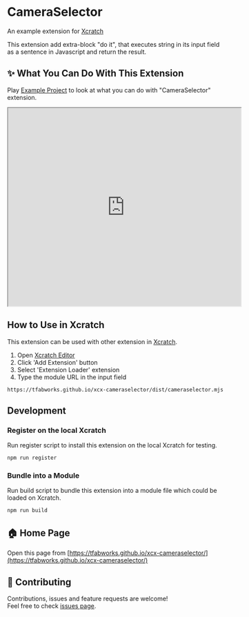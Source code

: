 # CameraSelector
An example extension for [Xcratch](https://xcratch.github.io/)

This extension add extra-block "do it", that executes string in its input field as a sentence in Javascript and return the result.


## ✨ What You Can Do With This Extension

Play [Example Project](https://xcratch.github.io/editor/#https://tfabworks.github.io/xcx-cameraselector/projects/example.sb3) to look at what you can do with "CameraSelector" extension. 
<iframe src="https://xcratch.github.io/editor/player#https://tfabworks.github.io/xcx-cameraselector/projects/example.sb3" width="540px" height="460px"></iframe>


## How to Use in Xcratch

This extension can be used with other extension in [Xcratch](https://xcratch.github.io/). 
1. Open [Xcratch Editor](https://xcratch.github.io/editor)
2. Click 'Add Extension' button
3. Select 'Extension Loader' extension
4. Type the module URL in the input field 
```
https://tfabworks.github.io/xcx-cameraselector/dist/cameraselector.mjs
```

## Development

### Register on the local Xcratch

Run register script to install this extension on the local Xcratch for testing.

```sh
npm run register
```

### Bundle into a Module

Run build script to bundle this extension into a module file which could be loaded on Xcratch.

```sh
npm run build
```

## 🏠 Home Page

Open this page from [https://tfabworks.github.io/xcx-cameraselector/](https://tfabworks.github.io/xcx-cameraselector/)


## 🤝 Contributing

Contributions, issues and feature requests are welcome!<br />Feel free to check [issues page](https://github.com/tfabworks/xcx-cameraselector/issues). 
